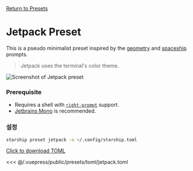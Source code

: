 [Return to Presets](./README.md#jetpack)

# Jetpack Preset

This is a pseudo minimalist preset inspired by the [geometry](https://github.com/geometry-zsh/geometry) and [spaceship](https://github.com/spaceship-prompt/spaceship-prompt) prompts.

> Jetpack uses the terminal's color theme.

![Screenshot of Jetpack preset](/presets/img/jetpack.png)

### Prerequisite

- Requires a shell with [`right-prompt`](https://starship.rs/advanced-config/#enable-right-prompt) support.
- [Jetbrains Mono](https://www.jetbrains.com/lp/mono/) is recommended.

### 설정

```sh
starship preset jetpack -o ~/.config/starship.toml
```

[Click to download TOML](/presets/toml/jetpack.toml)

<<< @/.vuepress/public/presets/toml/jetpack.toml
